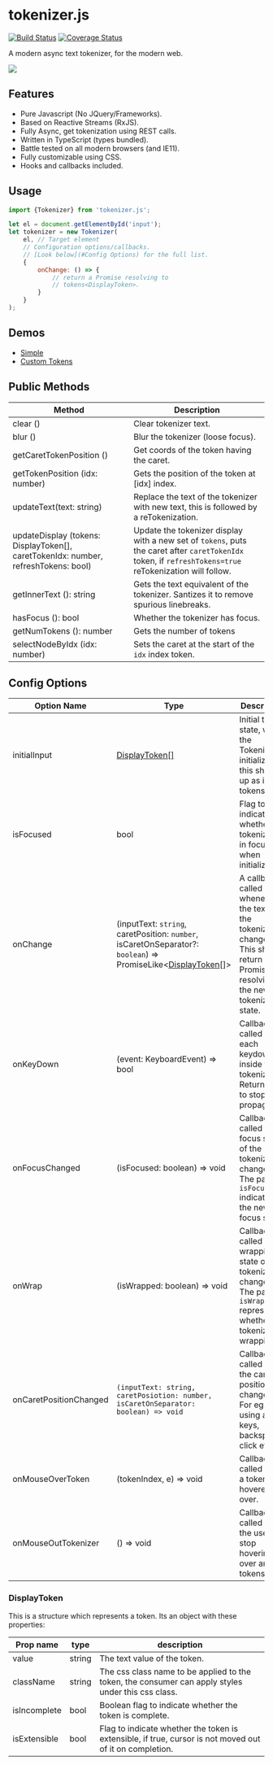 # tokenizer.js
[![Build Status](https://travis-ci.org/ashubham/tokenizer.js.svg?branch=master)](https://travis-ci.org/ashubham/tokenizer.js)
[![Coverage Status](https://coveralls.io/repos/github/ashubham/tokenizer.js/badge.svg)](https://coveralls.io/github/ashubham/tokenizer.js)

A modern async text tokenizer, for the modern web.

![](https://github.com/ashubham/tokenizer.js/raw/master/assets/tokenizer.gif)

## Features

- Pure Javascript (No JQuery/Frameworks).
- Based on Reactive Streams (RxJS).
- Fully Async, get tokenization using REST calls.
- Written in TypeScript (types bundled).
- Battle tested on all modern browsers (and IE11).
- Fully customizable using CSS.
- Hooks and callbacks included.

## Usage
```javascript
import {Tokenizer} from 'tokenizer.js';

let el = document.getElementById('input');
let tokenizer = new Tokenizer(
    el, // Target element
    // Configuration options/callbacks.
    // [Look below](#Config Options) for the full list.
    {
        onChange: () => {
            // return a Promise resolving to 
            // tokens<DisplayToken>.
        }
    }
);
```

## Demos

- [Simple](https://codepen.io/ashubham/pen/LOBObN?editors=0010)
- [Custom Tokens](https://codepen.io/ashubham/pen/xPJMwa?editors=0100)

## Public Methods

Method | Description
--- | --- 
clear () | Clear tokenizer text.
blur () | Blur the tokenizer (loose focus).
getCaretTokenPosition () | Get coords of the token having the caret.
getTokenPosition (idx: number) | Gets the position of the token at [idx] index.
updateText(text: string) | Replace the text of the tokenizer with new text, this is followed by a reTokenization.
updateDisplay (tokens: DisplayToken[], caretTokenIdx: number, refreshTokens: bool) | Update the tokenizer display with a new set of `tokens`, puts the caret after `caretTokenIdx` token, if `refreshTokens=true` reTokenization will follow.
getInnerText (): string | Gets the text equivalent of the tokenizer. Santizes it to remove spurious linebreaks.
hasFocus (): bool | Whether the tokenizer has focus.
getNumTokens (): number | Gets the number of tokens
selectNodeByIdx (idx: number) | Sets the caret at the start of the `idx` index token.

## Config Options

Option Name | Type | Description
--- | --- | ---
initialInput | [DisplayToken[]](#displaytoken)| Initial token state, when the Tokenizer is initialized, this shows up as initial tokens.
isFocused | bool | Flag to indicate whether the tokenizer is in focus when initialized.
onChange | (inputText: `string`, caretPosition: `number`, isCaretOnSeparator?: `boolean`) => PromiseLike<[DisplayToken](#displaytoken)[]> | A callback called whenever the text in the tokenizer is changed. This should return a Promise resolving to the new tokenization state.
onKeyDown | (event: KeyboardEvent) => bool | Callback called on each keydown inside the tokenizer. Return `false` to stop propagation.
onFocusChanged | (isFocused: boolean) => void | Callback called when focus state of the tokenizer is changed. The param `isFocused` indicates the new focus state.
onWrap | (isWrapped: boolean) => void | Callback called when wrapping state of the tokenizer changes. The param `isWrapped` represents whether the tokenizer is wrapping.
 onCaretPositionChanged | `(inputText: string, caretPosiotion: number, isCaretOnSeparator: boolean) => void` | Callback called when the caret position is changed. For eg. using arrow keys, backspace, click etc.
 onMouseOverToken | (tokenIndex, e) => void | Callback called when a token is hovered over.
 onMouseOutTokenizer | () => void | Callback called when the user stop hovering over any tokens.

 ### DisplayToken

 This is a structure which represents a token. Its an object
 with these properties:

 Prop name | type | description
 --- | --- | ---
 value | string | The text value of the token.
 className | string | The css class name to be applied to the token, the consumer can apply styles under this css class.
 isIncomplete | bool | Boolean flag to indicate whether the token is complete.
 isExtensible | bool | Flag to indicate whether the token is extensible, if true, cursor is not moved out of it on completion.

    